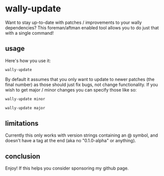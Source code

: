 # wally-update
Want to stay up-to-date with patches / improvements to your wally dependencies? This foreman/aftman enabled tool allows you to do just that with a single command!

## usage
Here's how you use it:
```sh
wally-update
```
By default it assumes that you only want to update to newer patches (the final number) as those should just fix bugs, not change functionality. If you wish to get major / minor changes you can specify those like so:
```sh
wally-update minor
```
```sh
wally-update major
```

## limitations
Currently this only works with version strings containing an @ symbol, and doesn't have a tag at the end (aka no "0.1.0-alpha" or anything).

## conclusion
Enjoy! If this helps you consider sponsoring my github page. 
